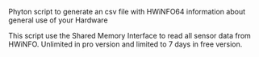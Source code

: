 Phyton script to generate an csv file with HWiNFO64 information about general use of your Hardware

This script use the Shared Memory Interface to read all sensor data from HWiNFO. Unlimited in pro version and limited to
7 days in free version.